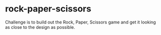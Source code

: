 # rock-paper-scissors
 Challenge is to build out the Rock, Paper, Scissors game and get it looking as close to the design as possible.
